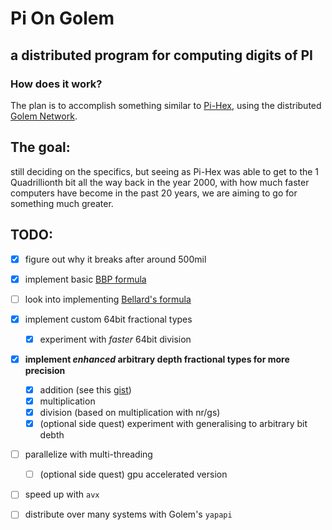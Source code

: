 # Pi On Golem
## a distributed program for computing digits of PI

### How does it work?
The plan is to accomplish something similar to [Pi-Hex](https://en.wikipedia.org/wiki/PiHex), using the distributed [Golem Network](https://golem.network).

## The goal:
still deciding on the specifics, but seeing as Pi-Hex was able to get to the 1 Quadrillionth bit all the way back in the year 2000, with how much faster computers have become in the past 20 years, we are aiming to go for something much greater.


## TODO:
 - [x] figure out why it breaks after around 500mil
 - [x] implement basic [BBP formula](https://en.wikipedia.org/wiki/Bailey%E2%80%93Borwein%E2%80%93Plouffe_formula)
 - [ ] look into implementing [Bellard's formula](https://en.wikipedia.org/wiki/Bellard%27s_formula)
 - [x] implement custom 64bit fractional types
    - [x] experiment with *faster* 64bit division
 - [x] **implement *enhanced* arbitrary depth fractional types for more precision**
    - [x] addition (see this [gist](https://gist.github.com/jedbrooke/5b3fbfe9a458e8d7d4272391b4d71597))
    - [x] multiplication
    - [x] division (based on multiplication with nr/gs)
    - [x] (optional side quest) experiment with generalising to arbitrary bit debth
 - [ ] parallelize with multi-threading
   - [ ] (optional side quest) gpu accelerated version
 - [ ] speed up with `avx`
 - [ ] distribute over many systems with Golem's `yapapi`



